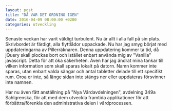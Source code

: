 ```yaml
---
layout: post
title: "DÅ VAR DET ORDNING IGEN"
date: 2016-04-09 08:00:00 +0200
categories: utveckling
---
```

Senaste veckan har varit väldigt turbulent. Nu är allt i alla fall på sin plats. Skrivbordet är färdigt, alla flyttlådor uppackade. Nu har jag smyg börjat med uppdateringarna av Pillerräknaren. Denna uppdatering kommer ta tid, då jQuery skall plockas bort och istället enbart använda mig av "Vanilla" javascript. Detta för att öka säkerheten. Även har jag ändrat mina tankar till vilken information som skall sparas lokalt på datorn. Namn kommer inte sparas, utan enbart valda sängar och antal tabletter delade till ett specifikt rum. Oroa er inte, så länge sidan inte stängs ner eller uppdateras försvinner inte namnen.

Har nu även fått anställning på "Nya Vårdavdelningen", avdelning 349a Sahlgrenska, för att med dem utveckla framtida applikationer för att förbättra/förenkla den administrativa delen i vårdprocessen.